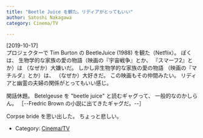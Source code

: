 ```yaml
---
title: "Beetle Juice を観た。リディアがとってもいい"
author: Satoshi Nakagawa
category: Cinema/TV

---
```


[2019-10-17]  
 プロジェクターで Tim Burton の
BeetleJuice (1988) を観た（Netflix）。
ぼくは、
生物学的な家族の愛の物語（映画の『宇宙戦争』とか、
『スマーフ2』とか）は
（なぜか）大嫌いだ。
しかし非生物学的な家族の愛の物語
（映画の『マチルダ』とか）は、
（なぜか）大好きだ。
この映画もその仲間みたい。
リディアと幽霊の夫婦の関係がとってもいい感じ。

 閑話休題。
Betelgeuse を "beetle juice" と読むギャグって、
一般的なのかしらん。
［--Fredric Brown の小説に出てきたギャグだ。--］

<!--more-->

 Corpse bride を思い出した。
ちょっと悲しい。

- Category: [Cinema/TV](/categories.html#Cinema/TV)


